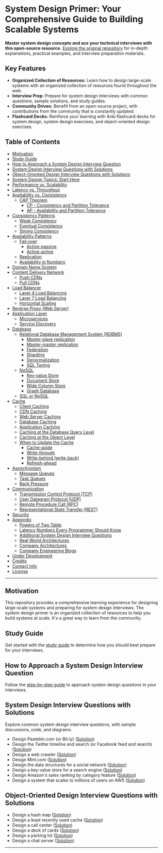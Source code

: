 # System Design Primer: Your Comprehensive Guide to Building Scalable Systems

**Master system design concepts and ace your technical interviews with this open-source resource.**  [Explore the original repository](https://github.com/donnemartin/system-design-primer) for in-depth explanations, practical examples, and interview preparation materials.

## Key Features

*   **Organized Collection of Resources:** Learn how to design large-scale systems with an organized collection of resources found throughout the web.
*   **Interview Prep:** Prepare for system design interviews with common questions, sample solutions, and study guides.
*   **Community Driven:** Benefit from an open-source project, with contributions from the community that is constantly updated.
*   **Flashcard Decks:** Reinforce your learning with Anki flashcard decks for system design, system design exercises, and object-oriented design exercises.

## Table of Contents

*   [Motivation](#motivation)
*   [Study Guide](#study-guide)
*   [How to Approach a System Design Interview Question](#how-to-approach-a-system-design-interview-question)
*   [System Design Interview Questions with Solutions](#system-design-interview-questions-with-solutions)
*   [Object-Oriented Design Interview Questions with Solutions](#object-oriented-design-interview-questions-with-solutions)
*   [System Design Topics: Start Here](#system-design-topics-start-here)
*   [Performance vs. Scalability](#performance-vs-scalability)
*   [Latency vs. Throughput](#latency-vs-throughput)
*   [Availability vs. Consistency](#availability-vs-consistency)
    *   [CAP Theorem](#cap-theorem)
        *   [CP - Consistency and Partition Tolerance](#cp---consistency-and-partition-tolerance)
        *   [AP - Availability and Partition Tolerance](#ap---availability-and-partition-tolerance)
*   [Consistency Patterns](#consistency-patterns)
    *   [Weak Consistency](#weak-consistency)
    *   [Eventual Consistency](#eventual-consistency)
    *   [Strong Consistency](#strong-consistency)
*   [Availability Patterns](#availability-patterns)
    *   [Fail-over](#fail-over)
        *   [Active-passive](#active-passive)
        *   [Active-active](#active-active)
    *   [Replication](#replication)
    *   [Availability in Numbers](#availability-in-numbers)
*   [Domain Name System](#domain-name-system)
*   [Content Delivery Network](#content-delivery-network)
    *   [Push CDNs](#push-cdns)
    *   [Pull CDNs](#pull-cdns)
*   [Load Balancer](#load-balancer)
    *   [Layer 4 Load Balancing](#layer-4-load-balancing)
    *   [Layer 7 Load Balancing](#layer-7-load-balancing)
    *   [Horizontal Scaling](#horizontal-scaling)
*   [Reverse Proxy (Web Server)](#reverse-proxy-web-server)
*   [Application Layer](#application-layer)
    *   [Microservices](#microservices)
    *   [Service Discovery](#service-discovery)
*   [Database](#database)
    *   [Relational Database Management System (RDBMS)](#relational-database-management-system-rdbms)
        *   [Master-slave replication](#master-slave-replication)
        *   [Master-master replication](#master-master-replication)
        *   [Federation](#federation)
        *   [Sharding](#sharding)
        *   [Denormalization](#denormalization)
        *   [SQL Tuning](#sql-tuning)
    *   [NoSQL](#nosql)
        *   [Key-value Store](#key-value-store)
        *   [Document Store](#document-store)
        *   [Wide Column Store](#wide-column-store)
        *   [Graph Database](#graph-database)
    *   [SQL or NoSQL](#sql-or-nosql)
*   [Cache](#cache)
    *   [Client Caching](#client-caching)
    *   [CDN Caching](#cdn-caching)
    *   [Web Server Caching](#web-server-caching)
    *   [Database Caching](#database-caching)
    *   [Application Caching](#application-caching)
    *   [Caching at the Database Query Level](#caching-at-the-database-query-level)
    *   [Caching at the Object Level](#caching-at-the-object-level)
    *   [When to Update the Cache](#when-to-update-the-cache)
        *   [Cache-aside](#cache-aside)
        *   [Write-through](#write-through)
        *   [Write-behind (write-back)](#write-behind-write-back)
        *   [Refresh-ahead](#refresh-ahead)
*   [Asynchronism](#asynchronism)
    *   [Message Queues](#message-queues)
    *   [Task Queues](#task-queues)
    *   [Back Pressure](#back-pressure)
*   [Communication](#communication)
    *   [Transmission Control Protocol (TCP)](#transmission-control-protocol-tcp)
    *   [User Datagram Protocol (UDP)](#user-datagram-protocol-udp)
    *   [Remote Procedure Call (RPC)](#remote-procedure-call-rpc)
    *   [Representational State Transfer (REST)](#representational-state-transfer-rest)
*   [Security](#security)
*   [Appendix](#appendix)
    *   [Powers of Two Table](#powers-of-two-table)
    *   [Latency Numbers Every Programmer Should Know](#latency-numbers-every-programmer-should-know)
    *   [Additional System Design Interview Questions](#additional-system-design-interview-questions)
    *   [Real World Architectures](#real-world-architectures)
    *   [Company Architectures](#company-architectures)
    *   [Company Engineering Blogs](#company-engineering-blogs)
*   [Under Development](#under-development)
*   [Credits](#credits)
*   [Contact Info](#contact-info)
*   [License](#license)

---

## Motivation

This repository provides a comprehensive learning experience for designing large-scale systems and preparing for system design interviews. The system design primer is an organized collection of resources to help you build systems at scale. It's a great way to learn from the community.

## Study Guide

Get started with the [study guide](#study-guide) to determine how you should best prepare for your interviews.

## How to Approach a System Design Interview Question

Follow the [step-by-step guide](#how-to-approach-a-system-design-interview-question) to approach system design questions in your interviews.

## System Design Interview Questions with Solutions

Explore common system design interview questions, with sample discussions, code, and diagrams.

*   Design Pastebin.com (or Bit.ly) ([Solution](solutions/system_design/pastebin/README.md))
*   Design the Twitter timeline and search (or Facebook feed and search) ([Solution](solutions/system_design/twitter/README.md))
*   Design a web crawler ([Solution](solutions/system_design/web_crawler/README.md))
*   Design Mint.com ([Solution](solutions/system_design/mint/README.md))
*   Design the data structures for a social network ([Solution](solutions/system_design/social_graph/README.md))
*   Design a key-value store for a search engine ([Solution](solutions/system_design/query_cache/README.md))
*   Design Amazon's sales ranking by category feature ([Solution](solutions/system_design/sales_rank/README.md))
*   Design a system that scales to millions of users on AWS ([Solution](solutions/system_design/scaling_aws/README.md))

## Object-Oriented Design Interview Questions with Solutions

*   Design a hash map ([Solution](solutions/object_oriented_design/hash_table/hash_map.ipynb))
*   Design a least recently used cache ([Solution](solutions/object_oriented_design/lru_cache/lru_cache.ipynb))
*   Design a call center ([Solution](solutions/object_oriented_design/call_center/call_center.ipynb))
*   Design a deck of cards ([Solution](solutions/object_oriented_design/deck_of_cards/deck_of_cards.ipynb))
*   Design a parking lot ([Solution](solutions/object_oriented_design/parking_lot/parking_lot.ipynb))
*   Design a chat server ([Solution](solutions/object_oriented_design/online_chat/online_chat.ipynb))

---